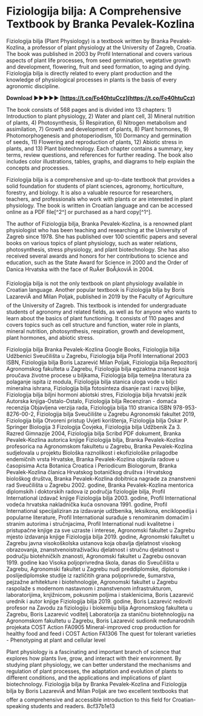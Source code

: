 
 
# Fiziologija bilja: A Comprehensive Textbook by Branka Pevalek-Kozlina
 
Fiziologija bilja (Plant Physiology) is a textbook written by Branka Pevalek-Kozlina, a professor of plant physiology at the University of Zagreb, Croatia. The book was published in 2003 by Profil International and covers various aspects of plant life processes, from seed germination, vegetative growth and development, flowering, fruit and seed formation, to aging and dying. Fiziologija bilja is directly related to every plant production and the knowledge of physiological processes in plants is the basis of every agronomic discipline.
 
**Download ►►►►► [https://t.co/Fo40htuCcz](https://t.co/Fo40htuCcz)**


 
The book consists of 568 pages and is divided into 13 chapters: 1) Introduction to plant physiology, 2) Water and plant cell, 3) Mineral nutrition of plants, 4) Photosynthesis, 5) Respiration, 6) Nitrogen metabolism and assimilation, 7) Growth and development of plants, 8) Plant hormones, 9) Photomorphogenesis and photoperiodism, 10) Dormancy and germination of seeds, 11) Flowering and reproduction of plants, 12) Abiotic stress in plants, and 13) Plant biotechnology. Each chapter contains a summary, key terms, review questions, and references for further reading. The book also includes color illustrations, tables, graphs, and diagrams to help explain the concepts and processes.
 
Fiziologija bilja is a comprehensive and up-to-date textbook that provides a solid foundation for students of plant sciences, agronomy, horticulture, forestry, and biology. It is also a valuable resource for researchers, teachers, and professionals who work with plants or are interested in plant physiology. The book is written in Croatian language and can be accessed online as a PDF file[^2^] or purchased as a hard copy[^1^].
  
The author of Fiziologija bilja, Branka Pevalek-Kozlina, is a renowned plant physiologist who has been teaching and researching at the University of Zagreb since 1978. She has published over 100 scientific papers and several books on various topics of plant physiology, such as water relations, photosynthesis, stress physiology, and plant biotechnology. She has also received several awards and honors for her contributions to science and education, such as the State Award for Science in 2000 and the Order of Danica Hrvatska with the face of RuÄer BoÅ¡koviÄ in 2004.
 
Fiziologija bilja is not the only textbook on plant physiology available in Croatian language. Another popular textbook is Fiziologija bilja by Boris LazareviÄ and Milan Poljak, published in 2019 by the Faculty of Agriculture of the University of Zagreb. This textbook is intended for undergraduate students of agronomy and related fields, as well as for anyone who wants to learn about the basics of plant functioning. It consists of 110 pages and covers topics such as cell structure and function, water role in plants, mineral nutrition, photosynthesis, respiration, growth and development, plant hormones, and abiotic stress.
 
Fiziologija bilja Branka Pevalek-Kozlina Google Books,  Fiziologija bilja Udžbenici Sveučilišta u Zagrebu,  Fiziologija bilja Profil International 2003 ISBN,  Fiziologija bilja Boris Lazarević Milan Poljak,  Fiziologija bilja Repozitorij Agronomskog fakulteta u Zagrebu,  Fiziologija bilja egzaktna znanost koja proučava životne procese u biljkama,  Fiziologija bilja temeljna literatura za polaganje ispita iz modula,  Fiziologija bilja stanica uloga vode u biljci mineralna ishrana,  Fiziologija bilja fotosinteza disanje rast i razvoj biljke,  Fiziologija bilja biljni hormoni abiotski stres,  Fiziologija bilja hrvatski jezik Autorska knjiga-Ostalo-Ostalo,  Fiziologija bilja Recenziran - domaća recenzija Objavljena verzija rada,  Fiziologija bilja 110 stranica ISBN 978-953-8276-00-2,  Fiziologija bilja Sveučilište u Zagrebu Agronomski fakultet 2019,  Fiziologija bilja Otvoreni pristup Uvjeti korištenja,  Fiziologija bilja Oskar P. Springer Biologija 3 Fizologija Čovjeka,  Fiziologija bilja Udžbenik Za 3. Razred Gimnazije 2004,  Fiziologija bilja Scribd PDF dokument,  Branka Pevalek-Kozlina autorica knjige Fiziologija bilja,  Branka Pevalek-Kozlina profesorica na Agronomskom fakultetu u Zagrebu,  Branka Pevalek-Kozlina sudjelovala u projektu Biološka raznolikost i ekofiziološke prilagodbe endemičnih vrsta Hrvatske,  Branka Pevalek-Kozlina objavila radove u časopisima Acta Botanica Croatica i Periodicum Biologorum,  Branka Pevalek-Kozlina članica Hrvatskog botaničkog društva i Hrvatskog biološkog društva,  Branka Pevalek-Kozlina dobitnica nagrade za znanstveni rad Sveučilišta u Zagrebu 2002. godine,  Branka Pevalek-Kozlina mentorica diplomskih i doktorskih radova iz područja fiziologije bilja,  Profil International izdavač knjige Fiziologija bilja 2003. godine,  Profil International vodeća hrvatska nakladnička kuća osnovana 1991. godine,  Profil International specijaliziran za izdavanje udžbenika, leksikona, enciklopedija i popularne literature,  Profil International surađuje s renomiranim domaćim i stranim autorima i stručnjacima,  Profil International nudi kvalitetne i pristupačne knjige za sve uzraste i interese,  Agronomski fakultet u Zagrebu mjesto izdavanja knjige Fiziologija bilja 2019. godine,  Agronomski fakultet u Zagrebu javna visokoškolska ustanova koja obavlja djelatnost visokog obrazovanja, znanstvenoistraživačku djelatnost i stručnu djelatnost u području biotehničkih znanosti,  Agronomski fakultet u Zagrebu osnovan 1919. godine kao Visoka poljoprivredna škola, danas dio Sveučilišta u Zagrebu,  Agronomski fakultet u Zagrebu nudi preddiplomske, diplomske i poslijediplomske studije iz različitih grana poljoprivrede, šumarstva, pejzažne arhitekture i biotehnologije,  Agronomski fakultet u Zagrebu raspolaže s modernom nastavnom i znanstvenom infrastrukturom, laboratorijima, knjižnicom, pokusnim poljima i staklenicima,  Boris Lazarević urednik i autor knjige Fiziologija bilja 2019. godine,  Boris Lazarević redoviti profesor na Zavodu za fiziologiju i biokemiju bilja Agronomskog fakulteta u Zagrebu,  Boris Lazarević voditelj Laboratorija za staničnu biotehnologiju na Agronomskom fakultetu u Zagrebu,  Boris Lazarević sudionik međunarodnih projekata COST Action FA0905 Mineral-improved crop production for healthy food and feed i COST Action FA1306 The quest for tolerant varieties - Phenotyping at plant and cellular level
 
Plant physiology is a fascinating and important branch of science that explores how plants live, grow, and interact with their environment. By studying plant physiology, we can better understand the mechanisms and regulation of plant processes, the adaptation and evolution of plants to different conditions, and the applications and implications of plant biotechnology. Fiziologija bilja by Branka Pevalek-Kozlina and Fiziologija bilja by Boris LazareviÄ and Milan Poljak are two excellent textbooks that offer a comprehensive and accessible introduction to this field for Croatian-speaking students and readers.
 8cf37b1e13
 

